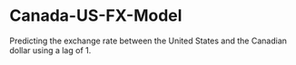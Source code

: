 # Canada-US-FX-Model
Predicting the exchange rate between the United States and the Canadian dollar using a lag of 1.
